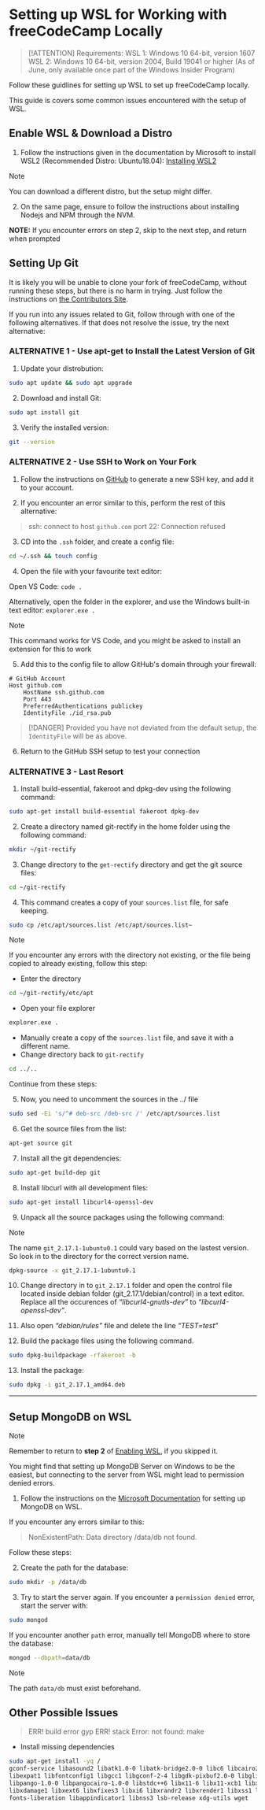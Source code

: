 # Setting up WSL for Working with freeCodeCamp Locally

> [!ATTENTION]
> Requirements:
> WSL 1: Windows 10 64-bit, version 1607
> WSL 2: Windows 10 64-bit, version 2004, Build 19041 or higher (As of June, only available once part of the Windows Insider Program)

Follow these guidlines for setting up WSL to set up freeCodeCamp locally.

This guide is covers some common issues encountered with the setup of WSL.

## Enable WSL & Download a Distro

1) Follow the instructions given in the documentation by Microsoft to install WSL2 (Recommended Distro: Ubuntu18.04):
[Installing WSL2](https://docs.microsoft.com/en-us/windows/nodejs/setup-on-wsl2#install-windows-10-insider-preview-build)

> [!NOTE]
> You can download a different distro, but the setup might differ.

2) On the same page, ensure to follow the instructions about installing Nodejs and NPM through the NVM.

**NOTE:** If you encounter errors on step 2, skip to the next step, and return when prompted

## Setting Up Git

It is likely you will be unable to clone your fork of freeCodeCamp, without running these steps, but there is no harm in trying. Just follow the instructions on [the Contributors Site](https://contribute.freecodecamp.org/#/how-to-setup-freecodecamp-locally).

If you run into any issues related to Git, follow through with one of the following alternatives. If that does not resolve the issue, try the next alternative:

### ALTERNATIVE 1 - Use apt-get to Install the Latest Version of Git

1) Update your distrobution:

```sh
sudo apt update && sudo apt upgrade
```

2) Download and install Git:

```sh
sudo apt install git
```

3) Verify the installed version:

```sh
git --version
```

### ALTERNATIVE 2 - Use SSH to Work on Your Fork

1) Follow the instructions on [GitHub](https://help.github.com/en/github/authenticating-to-github/connecting-to-github-with-ssh) to generate a new SSH key, and add it to your account.

2) If you encounter an error similar to this, perform the rest of this alternative:

 >ssh: connect to host `github.com` port 22: Connection refused

3) CD into the `.ssh` folder, and create a config file:

```sh
cd ~/.ssh && touch config
```

4) Open the file with your favourite text editor:

Open VS Code: `code .`

Alternatively, open the folder in the explorer, and use the Windows built-in text editor: `explorer.exe .`

> [!NOTE]
> This command works for VS Code, and you might be asked to install an extension for this to work

5) Add this to the config file to allow GitHub's domain through your firewall:

```
# GitHub Account
Host github.com
    HostName ssh.github.com
    Port 443
    PreferredAuthentications publickey
    IdentityFile ./id_rsa.pub
```

> [!DANGER]
> Provided you have not deviated from the default setup, the `IdentityFile` will be as above.

6) Return to the GitHub SSH setup to test your connection

### ALTERNATIVE 3 - Last Resort

1) Install build-essential, fakeroot and dpkg-dev using the following command:

```sh
sudo apt-get install build-essential fakeroot dpkg-dev
```

2) Create a directory named git-rectify in the home folder using the following command:

```sh
mkdir ~/git-rectify
```

3) Change directory to the `get-rectify` directory and get the git source files:

```sh
cd ~/git-rectify
```

4) This command creates a copy of your `sources.list` file, for safe keeping.

```sh
sudo cp /etc/apt/sources.list /etc/apt/sources.list~
```

> [!NOTE]
> If you encounter any errors with the directory not existing, or the file being copied to already existing, follow this step:

 - Enter the directory

```sh
cd ~/git-rectify/etc/apt
```

 - Open your file explorer

```sh
explorer.exe .
```

 - Manually create a copy of the `sources.list` file, and save it with a different name.
 - Change directory back to `git-rectify`

```sh
cd ../..
```

Continue from these steps:

5) Now, you need to uncomment the sources in the ../ file

```sh
sudo sed -Ei 's/^# deb-src /deb-src /' /etc/apt/sources.list
```

6) Get the source files from the list:

```sh
apt-get source git
```

7) Install all the git dependencies:

```sh
sudo apt-get build-dep git
```

8) Install libcurl with all development files:

```sh
sudo apt-get install libcurl4-openssl-dev
```

9) Unpack all the source packages using the following command:

> [!NOTE]
> The name `git_2.17.1-1ubuntu0.1` could vary based on the lastest version. So look in to the directory for the correct version name.

```sh
dpkg-source -x git_2.17.1-1ubuntu0.1
```

10) Change directory in to `git_2.17.1` folder and open the control file located inside debian folder (git_2.17.1/debian/control) in a text editor. Replace all the occurences of _“libcurl4-gnutls-dev”_ to _“libcurl4-openssl-dev”_.

11) Also open _“debian/rules”_ file and delete the line _“TEST=test”_

12) Build the package files using the following command.

```sh
sudo dpkg-buildpackage -rfakeroot -b
```

13) Install the package:

```sh
sudo dpkg -i git_2.17.1_amd64.deb
```

---

## Setup MongoDB on WSL

> [!NOTE]
> Remember to return to **step 2** of [Enabling WSL](#enable-wsl-amp-download-a-distro), if you skipped it.

You might find that setting up MongoDB Server on Windows to be the easiest, but connecting to the server from WSL might lead to permission denied errors.

1) Follow the instructions on the [Microsoft Documentation](https://docs.microsoft.com/en-us/windows/nodejs/databases) for setting up MongoDB on WSL.

If you encounter any errors similar to this:
>NonExistentPath: Data directory /data/db not found.

Follow these steps:

2) Create the path for the database:

```sh
sudo mkdir -p /data/db
```

3) Try to start the server again. If you encounter a `permission denied` error, start the server with:

```sh
sudo mongod
```

If you encounter another `path` error, manually tell MongoDB where to store the database:

```sh
mongod --dbpath=data/db
```

> [!NOTE]
> The path `data/db` must exist beforehand.

## Other Possible Issues

> ERR! build error gyp ERR! stack Error: not found: make

- Install missing dependencies

```sh
sudo apt-get install -yq /
gconf-service libasound2 libatk1.0-0 libatk-bridge2.0-0 libc6 libcairo2 libcups2 libdbus-1-3 /
libexpat1 libfontconfig1 libgcc1 libgconf-2-4 libgdk-pixbuf2.0-0 libglib2.0-0 libgtk-3-0 libnspr4 /
libpango-1.0-0 libpangocairo-1.0-0 libstdc++6 libx11-6 libx11-xcb1 libxcb1 libxcomposite1libxcursor1 /
libxdamage1 libxext6 libxfixes3 libxi6 libxrandr2 libxrender1 libxss1 libxtst6 ca-certificates /
fonts-liberation libappindicator1 libnss3 lsb-release xdg-utils wget
```
